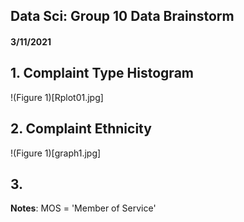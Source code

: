 ## Data Sci: Group 10 Data Brainstorm

#### 3/11/2021



## 1.  Complaint Type Histogram

!(Figure 1)[Rplot01.jpg]



## 2.  Complaint Ethnicity

!(Figure 1)[graph1.jpg]



## 3.  

**Notes**: MOS = 'Member of Service'